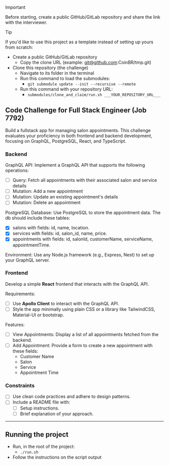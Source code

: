 > [!IMPORTANT]  
> Before starting, create a public GitHub/GitLab repository and share the link with the interviewer.

> [!TIP]  
> If you'd like to use this project as a template instead of setting up yours from scratch:
>
> - Create a public GitHub/GitLab repository
>   - Copy the clone URL (example: git@github.com:CoinBR/tmp.git)
> - Clone this repository (the challenge)
>   - Navigate to its folder in the terminal
>   - Run this command to load the submodules:
>     - `git submodule update --init --recursive --remote`
>   - Run this command with your repository URL:
>     - `submodules/clone_and_claim/run.sh ___YOUR_REPOSITORY_URL___`

## Code Challenge for Full Stack Engineer (Job 7792)

Build a fullstack app for managing salon appointments.
This challenge evaluates your proficiency in both frontend and backend development, focusing on GraphQL, PostgreSQL, React, and TypeScript.

### Backend

GraphQL API: Implement a GraphQL API that supports the following operations:

- [ ] Query: Fetch all appointments with their associated salon and service details
- [ ] Mutation: Add a new appointment
- [ ] Mutation: Update an existing appointment's details
- [ ] Mutation: Delete an appointment

PostgreSQL Database: Use PostgreSQL to store the appointment data.
The db should include these tables:

- [x] salons with fields: id, name, location.
- [x] services with fields: id, salon_id, name, price.
- [x] appointments with fields: id, salonId, customerName, serviceName, appointmentTime.

Environment:
Use any Node.js framework (e.g., Express, Nest) to set up your GraphQL server.

### Frontend

Develop a simple **React** frontend that interacts with the GraphQL API.

Requirements:

- [ ] Use **Apollo Client** to interact with the GraphQL API.
- [ ] Style the app minimally using plain CSS or a library like TailwindCSS, Material-UI or bootstrap.

Features:

- [ ] View Appointments: Display a list of all appointments fetched from the backend.
- [ ] Add Appointment: Provide a form to create a new appointment with these fields:
  - Customer Name
  - Salon
  - Service
  - Appointment Time

### Constraints

- [ ] Use clean code practices and adhere to design patterns.
- [ ] Include a README file with:
  - [ ] Setup instructions.
  - [ ] Brief explanation of your approach.

---

## Running the project

- Run, in the root of the project:
  - `./run.sh`
- Follow the instructions on the script output
